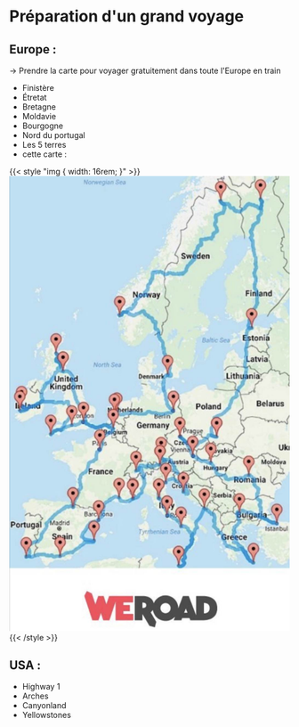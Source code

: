 # Préparation d'un grand voyage


<!--more-->

## Europe :  
-> Prendre la carte pour voyager gratuitement dans toute l'Europe en train  
- Finistère  
- Étretat  
- Bretagne 
- Moldavie  
- Bourgogne  
- Nord du portugal  
- Les 5 terres  
- cette carte :


{{< style "img { width: 16rem; }" >}}
![Carte europe](europe1.jpg "carte Europe")
{{< /style >}}


## USA :  
- Highway 1 
- Arches  
- Canyonland  
- Yellowstones  



